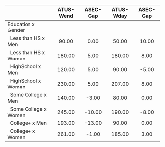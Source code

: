 
|                      |    ATUS-Wend |     ASEC-Gap |    ATUS-Wday |     ASEC-Gap |
| -------------------- | :----------: | :----------: | :----------: | :----------: |
| Education x Gender   |              |              |              |              |
| &nbsp;&nbsp;Less than HS x Men |        90.00 |         0.00 |        50.00 |        10.00 |
| &nbsp;&nbsp;Less than HS x Women |       180.00 |         5.00 |       180.00 |         8.00 |
| &nbsp;&nbsp;HighSchool x Men |       120.00 |         5.00 |        90.00 |        -5.00 |
| &nbsp;&nbsp;HighSchool x Women |       230.00 |         5.00 |       207.00 |         8.00 |
| &nbsp;&nbsp;Some College x Men |       140.00 |        -3.00 |        80.00 |         0.00 |
| &nbsp;&nbsp;Some College x Women |       245.00 |       -10.00 |       190.00 |        -8.00 |
| &nbsp;&nbsp;College+ x Men |       193.00 |       -13.00 |        90.00 |         0.00 |
| &nbsp;&nbsp;College+ x Women |       261.00 |        -1.00 |       185.00 |         3.00 |

